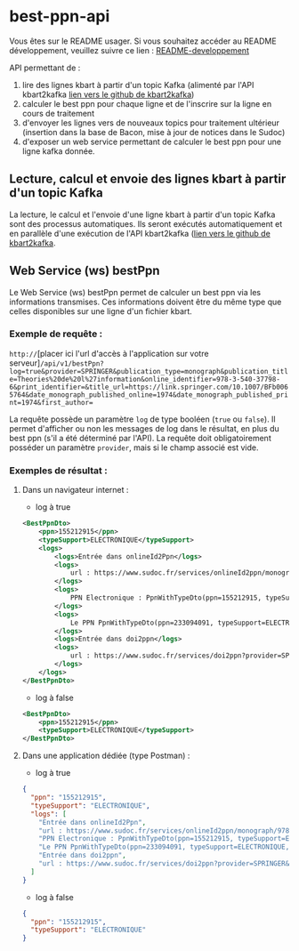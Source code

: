 # best-ppn-api

Vous êtes sur le README usager. Si vous souhaitez accéder au README développement, veuillez suivre ce lien : [README-developpement](README-developpement.md)

API permettant de : 
1. lire des lignes kbart à partir d'un topic Kafka (alimenté par l'API kbart2kafka [lien vers le github de kbart2kafka](https://github.com/abes-esr/kbart2kafka))
2. calculer le best ppn pour chaque ligne et de l'inscrire sur la ligne en cours de traitement
3. d'envoyer les lignes vers de nouveaux topics pour traitement ultérieur (insertion dans la base de Bacon, mise à jour de notices dans le Sudoc)
4. d'exposer un web service permettant de calculer le best ppn pour une ligne kafka donnée.

## Lecture, calcul et envoie des lignes kbart à partir d'un topic Kafka
La lecture, le calcul et l'envoie d'une ligne kbart à partir d'un topic Kafka sont des processus automatiques.
Ils seront exécutés automatiquement et en parallèle d'une exécution de l'API kbart2kafka ([lien vers le github de kbart2kafka](https://github.com/abes-esr/kbart2kafka).

## Web Service (ws) bestPpn
Le Web Service (ws) bestPpn permet de calculer un best ppn via les informations transmises. Ces informations doivent être du même type que celles disponibles sur une ligne d'un fichier kbart.

### Exemple de requête : 

`http://`[placer ici l'url d'accès à l'application sur votre serveur]`/api/v1/bestPpn?log=true&provider=SPRINGER&publication_type=monograph&publication_title=Theories%20de%20l%27information&online_identifier=978-3-540-37798-6&print_identifier=&title_url=https://link.springer.com/10.1007/BFb0065764&date_monograph_published_online=1974&date_monograph_published_print=1974&first_author=`

La requête possède un paramètre `log` de type booléen (`true` ou `false`). Il permet d'afficher ou non les messages de log dans le résultat, en plus du best ppn (s'il a été déterminé par l'API). 
La requête doit obligatoirement posséder un paramètre `provider`, mais si le champ associé est vide.

### Exemples de résultat :

1. Dans un navigateur internet : 
   - log à true
    ```xml
    <BestPpnDto>
        <ppn>155212915</ppn>
        <typeSupport>ELECTRONIQUE</typeSupport>
        <logs>
            <logs>Entrée dans onlineId2Ppn</logs>
            <logs>
                url : https://www.sudoc.fr/services/onlineId2ppn/monograph/978-3-540-37798-6/SPRINGER / ppn(s) : [PpnWithTypeDto(ppn=155212915, typeSupport=ELECTRONIQUE, typeDocument=MONOGRAPHIE, providerPresent=true), PpnWithTypeDto(ppn=233094091, typeSupport=ELECTRONIQUE, typeDocument=MONOGRAPHIE, providerPresent=false)] / erreur(s) : []
            </logs>
            <logs>
                PPN Electronique : PpnWithTypeDto(ppn=155212915, typeSupport=ELECTRONIQUE, typeDocument=MONOGRAPHIE, providerPresent=true) / score : 5
            </logs>
            <logs>
                Le PPN PpnWithTypeDto(ppn=233094091, typeSupport=ELECTRONIQUE, typeDocument=MONOGRAPHIE, providerPresent=false) n'a pas de provider trouvé
            </logs>
            <logs>Entrée dans doi2ppn</logs>
            <logs>
                url : https://www.sudoc.fr/services/doi2ppn?provider=SPRINGER&doi=10.1007/BFb0065764 / ppn(s) : [] / erreur(s) : []
            </logs>
        </logs>
    </BestPpnDto>
    ```

   - log à false
    ```xml
    <BestPpnDto>
        <ppn>155212915</ppn>
        <typeSupport>ELECTRONIQUE</typeSupport>
    </BestPpnDto>
    ```

2. Dans une application dédiée (type Postman) : 
   - log à true
    ```json
    {
      "ppn": "155212915",
      "typeSupport": "ELECTRONIQUE",
      "logs": [
        "Entrée dans onlineId2Ppn",
        "url : https://www.sudoc.fr/services/onlineId2ppn/monograph/978-3-540-37798-6/SPRINGER / ppn(s) : [PpnWithTypeDto(ppn=155212915, typeSupport=ELECTRONIQUE, typeDocument=MONOGRAPHIE, providerPresent=true), PpnWithTypeDto(ppn=233094091, typeSupport=ELECTRONIQUE, typeDocument=MONOGRAPHIE, providerPresent=false)] / erreur(s) : []",
        "PPN Electronique : PpnWithTypeDto(ppn=155212915, typeSupport=ELECTRONIQUE, typeDocument=MONOGRAPHIE, providerPresent=true) / score : 5",
        "Le PPN PpnWithTypeDto(ppn=233094091, typeSupport=ELECTRONIQUE, typeDocument=MONOGRAPHIE, providerPresent=false) n'a pas de provider trouvé",
        "Entrée dans doi2ppn",
        "url : https://www.sudoc.fr/services/doi2ppn?provider=SPRINGER&doi=10.1007/BFb0065764 / ppn(s) : [] / erreur(s) : []"
      ]
    }
    ```

   - log à false
    ```json
    {
      "ppn": "155212915",
      "typeSupport": "ELECTRONIQUE"
    }
    ```
